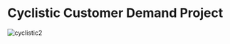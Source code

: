 # Cyclistic Customer Demand Project
![cyclistic2](https://github.com/csmicsun/Cyclistic-Customer-Demand-Project/assets/122400016/a5e33b0b-57f1-4723-a84a-5e2c47424118)
